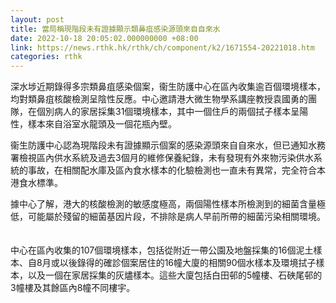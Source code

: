 ```yaml
---
layout: post
title: 當局稱現階段未有證據顯示類鼻疽感染源頭來自自來水
date: 2022-10-18 20:05:02.000000000 +08:00
link: https://news.rthk.hk/rthk/ch/component/k2/1671554-20221018.htm
categories: rthk
---
```


深水埗近期錄得多宗類鼻疽感染個案，衞生防護中心在區內收集逾百個環境樣本，均對類鼻疽核酸檢測呈陰性反應。中心邀請港大微生物學系講座教授袁國勇的團隊，在個別病人的家居採集31個環境樣本，其中一個住戶的兩個拭子樣本呈陽性，樣本來自浴室水龍頭及一個花瓶內壁。

衞生防護中心認為現階段未有證據顯示個案的感染源頭來自自來水，但已通知水務署檢視區內供水系統及過去3個月的維修保養紀錄，未有發現有外來物污染供水系統的事故，在相關配水庫及區內食水樣本的化驗檢測也一直未有異常，完全符合本港食水標準。

據中心了解，港大的核酸檢測的敏感度極高，兩個陽性樣本所檢測到的細菌含量極低，可能屬於殘留的細菌基因片段，不排除是病人早前所帶的細菌污染相關環境。 　　

中心在區內收集的107個環境樣本，包括從附近一帶公園及地盤採集的16個泥土樣本、自8月或以後錄得的確診個案居住的16幢大廈的相關90個水樣本及環境拭子樣本，以及一個在家居採集的灰燼樣本。這些大廈包括白田邨的5幢樓、石硤尾邨的3幢樓及其餘區內8幢不同樓宇。

